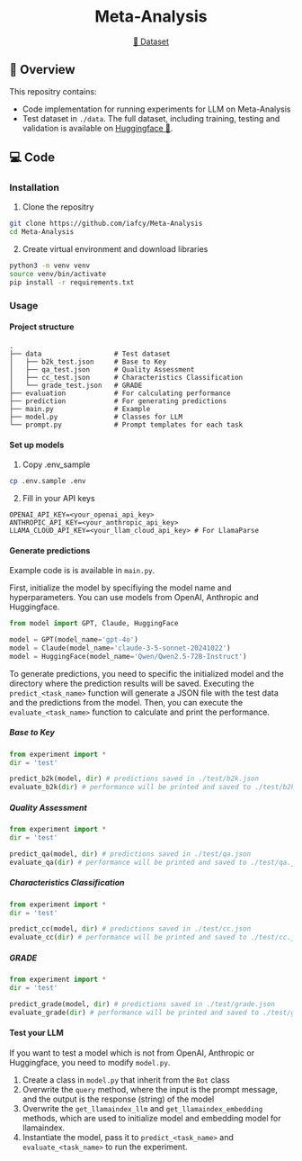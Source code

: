 <div align= "center">
    <h1>Meta-Analysis</h1>
</div>

<p align="center">
   <a href="https://huggingface.co/collections/iafcy/meta-analysis-67acaf78f9de76315b8fe199" target="_blank">🤗 Dataset</a>
</p>

## 📖 Overview

This repositry contains:
- Code implementation for running experiments for LLM on Meta-Analysis
- Test dataset in `./data`. The full dataset, including training, testing and validation is available on [Huggingface 🤗](https://huggingface.co/collections/iafcy/meta-analysis-67acaf78f9de76315b8fe199).

## 💻️ Code

### Installation
1. Clone the repositry
```bash
git clone https://github.com/iafcy/Meta-Analysis
cd Meta-Analysis
```
2. Create virtual environment and download libraries
```bash
python3 -m venv venv
source venv/bin/activate
pip install -r requirements.txt
```

### Usage

#### Project structure
```
.
├── data                  # Test dataset
│   ├── b2k_test.json     # Base to Key
│   ├── qa_test.json      # Quality Assessment
│   ├── cc_test.json      # Characteristics Classification
│   └── grade_test.json   # GRADE
├── evaluation            # For calculating performance
├── prediction            # For generating predictions
├── main.py               # Example
├── model.py              # Classes for LLM
└── prompt.py             # Prompt templates for each task
```

#### Set up models
1. Copy .env_sample
```bash
cp .env.sample .env
```

2. Fill in your API keys
```
OPENAI_API_KEY=<your_openai_api_key>
ANTHROPIC_API_KEY=<your_anthropic_api_key>
LLAMA_CLOUD_API_KEY=<your_llam_cloud_api_key> # For LlamaParse
```

#### Generate predictions
Example code is is available in `main.py`.

First, initialize the model by specifiying the model name and hyperparameters. You can use models from OpenAI, Anthropic and Huggingface.
```python
from model import GPT, Claude, HuggingFace

model = GPT(model_name='gpt-4o')
model = Claude(model_name='claude-3-5-sonnet-20241022')
model = HuggingFace(model_name='Qwen/Qwen2.5-72B-Instruct')
```

To generate predictions, you need to  specific the initialized model and the directory where the prediction results will be saved.
Executing the `predict_<task_name>` function will generate a JSON file with the test data and the predictions from the model.
Then, you can execute the `evaluate_<task_name>` function to calculate and print the performance.

##### Base to Key
```python
from experiment import *
dir = 'test'

predict_b2k(model, dir) # predictions saved in ./test/b2k.json
evaluate_b2k(dir) # performance will be printed and saved to ./test/b2k.json
```

##### Quality Assessment
```python
from experiment import *
dir = 'test'

predict_qa(model, dir) # predictions saved in ./test/qa.json
evaluate_qa(dir) # performance will be printed and saved to ./test/qa.json
```

##### Characteristics Classification
```python
from experiment import *
dir = 'test'

predict_cc(model, dir) # predictions saved in ./test/cc.json
evaluate_cc(dir) # performance will be printed and saved to ./test/cc.json
```

##### GRADE
```python
from experiment import *
dir = 'test'

predict_grade(model, dir) # predictions saved in ./test/grade.json
evaluate_grade(dir) # performance will be printed and saved to ./test/grade.json
```

#### Test your LLM
If you want to test a model which is not from OpenAI, Anthropic or Huggingface, you need to modify `model.py`.
1. Create a class in `model.py` that inherit from the `Bot` class
2. Overwrite the `query` method, where the input is the prompt message, and the output is the response (string) of the model
3. Overwrite the `get_llamaindex_llm` and `get_llamaindex_embedding` methods, which are used to initialize model and embedding model for llamaindex.
4. Instantiate the model, pass it to `predict_<task_name>` and `evaluate_<task_name>` to run the experiment.
